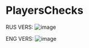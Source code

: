 # PlayersChecks

RUS VERS: ![image](https://github.com/Kilka21/PlayersChecks/assets/82622860/0a258d67-cc15-4d49-bf85-1104148d9782)


ENG VERS: ![image](https://github.com/Kilka21/PlayersChecks/assets/82622860/51b81a7c-b73b-4a50-8fc9-ab2757584c24)


